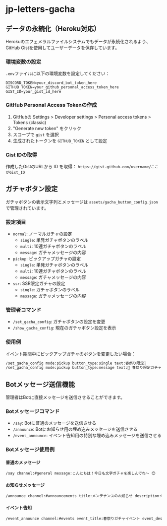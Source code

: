 # jp-letters-gacha

## データの永続化（Heroku対応）

Herokuのエフェメラルファイルシステムでもデータが永続化されるよう、GitHub Gistを使用してユーザーデータを保存しています。

### 環境変数の設定

`.env`ファイルに以下の環境変数を設定してください：

```env
DISCORD_TOKEN=your_discord_bot_token_here
GITHUB_TOKEN=your_github_personal_access_token_here
GIST_ID=your_gist_id_here
```

### GitHub Personal Access Tokenの作成

1. GitHubの Settings > Developer settings > Personal access tokens > Tokens (classic)
2. "Generate new token" をクリック
3. スコープで `gist` を選択
4. 生成されたトークンを `GITHUB_TOKEN` として設定

### Gist IDの取得

作成したGistのURLから ID を取得：
`https://gist.github.com/username/ここがGist_ID`

## ガチャボタン設定

ガチャボタンの表示文字列とメッセージは `assets/gacha_button_config.json` で管理されています。

### 設定項目

- `normal`: ノーマルガチャの設定
  - `single`: 単発ガチャボタンのラベル
  - `multi`: 10連ガチャボタンのラベル  
  - `message`: ガチャメッセージの内容
- `pickup`: ピックアップガチャの設定
  - `single`: 単発ガチャボタンのラベル
  - `multi`: 10連ガチャボタンのラベル
  - `message`: ガチャメッセージの内容
- `ssr`: SSR限定ガチャの設定
  - `single`: ガチャボタンのラベル
  - `message`: ガチャメッセージの内容

### 管理者コマンド

- `/set_gacha_config`: ガチャボタンの設定を変更
- `/show_gacha_config`: 現在のガチャボタン設定を表示

### 使用例

イベント期間中にピックアップガチャのボタンを変更したい場合：

```bash
/set_gacha_config mode:pickup button_type:single text:春祭り限定🌸
/set_gacha_config mode:pickup button_type:message text:🌸 春祭り限定ガチャ開催中！\n桜の文字が出やすくなってるよ✨
```

## Botメッセージ送信機能

管理者はBotに直接メッセージを送信させることができます。

### Botメッセージコマンド

- `/say`: Botに普通のメッセージを送信させる
- `/announce`: Botにお知らせ用の埋め込みメッセージを送信させる  
- `/event_announce`: イベント告知用の特別な埋め込みメッセージを送信させる

### Botメッセージ使用例

#### 普通のメッセージ

```bash
/say channel:#general message:こんにちは！今日も文字ガチャを楽しんでね〜 😊
```

#### お知らせメッセージ

```bash
/announce channel:#announcements title:メンテナンスのお知らせ description:明日の午前2時〜4時にメンテナンスを行います。ご了承ください。 color:FFFF00
```

#### イベント告知

```bash
/event_announce channel:#events event_title:春祭りガチャイベント event_description:桜をテーマにした特別なガチャイベントが開催中！ start_date:2024年3月20日 00:00 end_date:2024年3月31日 23:59 special_info:期間中は桜関連の文字が2倍出やすくなります🌸
```